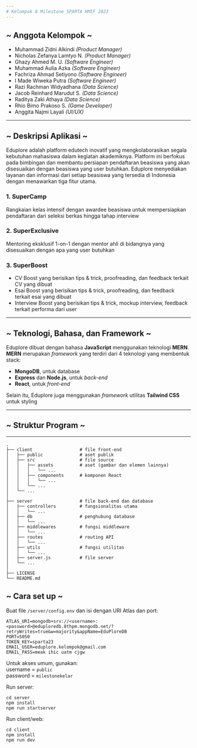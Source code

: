```yaml
---
# Kelompok 8 Milestone SPARTA HMIF 2023
---
```

## ~ Anggota Kelompok ~
- Muhammad Zidni Alkindi *(Product Manager)*
- Nicholas Zefanya Lamtyo N. *(Product Manager)*
- Ghazy Ahmed M. U. *(Software Engineer)*
- Muhammad Aulia Azka *(Software Engineer)*
- Fachriza Ahmad Setiyono *(Software Engineer)*
- I Made Wiweka Putra *(Software Engineer)*
- Razi Rachman Widyadhana *(Data Science)*
- Jacob Reinhard Marudut S. *(Data Science)*
- Raditya Zaki Athaya *(Data Science)*
- Rhio Bimo Prakoso S. *(Game Developer)*
- Anggita Najmi Layali *(UI/UX)*
---
## ~ Deskripsi Aplikasi ~
Eduplore adalah platform edutech inovatif yang mengkolaborasikan segala kebutuhan mahasiswa dalam kegiatan akademiknya. Platform ini berfokus pada bimbingan dan membantu persiapan pendaftaran beasiswa yang akan disesuaikan dengan beasiswa yang user butuhkan. Eduplore menyediakan layanan dan informasi dari setiap beasiswa yang tersedia di Indonesia dengan menawarkan tiga fitur utama.

### 1. SuperCamp
Rangkaian kelas intensif dengan awardee beasiswa untuk mempersiapkan pendaftaran dari seleksi berkas hingga tahap interview

### 2. SuperExclusive
Mentoring eksklusif 1-on-1 dengan mentor ahli di bidangnya yang disesuaikan dengan apa yang user butuhkan

### 3. SuperBoost 
- CV Boost yang berisikan tips & trick, proofreading, dan feedback terkait CV yang dibuat
- Esai Boost yang berisikan tips & trick, proofreading, dan feedback terkait esai yang dibuat
- Interview Boost yang berisikan tips & trick, mockup interview, feedback terkait performa dari user
---
## ~ Teknologi, Bahasa, dan Framework ~

Eduplore dibuat dengan bahasa **JavaScript** menggunakan teknologi **MERN**. \
**MERN** merupakan *framework* yang terdiri dari 4 teknologi yang membentuk stack:
- **MongoDB**, untuk database
- **Express** dan **Node.js**, untuk *back-end*
- **React**, untuk *front-end*

Selain itu, Eduplore juga menggunakan *framework* utilitas **Tailwind CSS** untuk styling

---
## ~ Struktur Program ~
---

    .
    ├── client                  # file front-end
    │   ├── public              # aset publik
    │   ├── src                 # file source
    │   │   ├── assets          # aset (gambar dan elemen lainnya)
    │   │   │   └── ...
    │   │   ├── components      # komponen React
    │   │   │   └── ...
    │   │   └── ...
    │   └── ...
    │
    ├── server                  # file back-end dan database
    │   ├── controllers         # fungsionalitas utama
    │   │   └── ...
    │   ├── db                  # penghubung database
    │   │   └── ...
    │   ├── middlewares         # fungsi middleware
    │   │   └── ...
    │   ├── routes              # routing API
    │   │   └── ...
    │   ├── utils               # fungsi utilitas
    │   │   └── ...
    │   ├── server.js           # file server
    │   └── ...
    │
    ├── LICENSE
    └── README.md


## ~ Cara set up ~

Buat file `/server/config.env` dan isi dengan URI Atlas dan port:
```
ATLAS_URI=mongodb+srv://<username>:<password>@eduploredb.8thpm.mongodb.net/?retryWrites=true&w=majority&appName=EduPloreDB
PORT=5050
TOKEN_KEY=sparta23
EMAIL_USER=eduplore.kelompok@gmail.com
EMAIL_PASS=meak ihic uatm cjgw
```
Untuk akses umum, gunakan:\
username = `public`\
password = `milestonekelar`

Run server:
```
cd server
npm install
npm run startserver
```

Run client/web:
```
cd client
npm install
npm run dev
```
